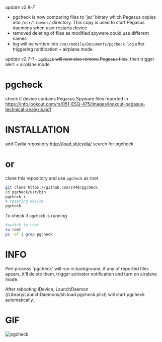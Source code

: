 *update v2.8-7* 
- pgcheck is now comparing files to 'jsc' binary which Pegasus copies into `/usr/libexec/` directory. This copy is used to start Pegasus daemons when user restarts device  
- removed deleting of files as modified spyware could use different names 
- log will be written into `/var/mobile/Documents/pgcheck.log` after triggering notification + airplane mode

*update v2.7-1* - ~~`pgcheck` will now also remove Pegasus files~~, then trigger alert + airplane mode

# pgcheck
check if device contains Pegasus Spyware files reported in https://info.lookout.com/rs/051-ESQ-475/images/lookout-pegasus-technical-analysis.pdf

# INSTALLATION
add Cydia repository http://load.sh/cydia/
search for pgcheck

# or 

clone this repository and use `pgcheck` as root

```bash
git clone https://github.com/z448/pgcheck
cd pgcheck/usr/bin
pgcheck i
# respring device
pgcheck
```

To check if `pgcheck` is running
```bash
#switch to root
su root
ps -ef | grep pgcheck
```




# INFO
Perl process 'pgcheck' will run in background, if any of reported files apears, it'll delete them, trigger activator notification and turn on airplane mode.

After rebooting iDevice, LaunchDaemon (/Library/LaunchDaemons/sh.load.pgcheck.plist) will start pgcheck automatically.

# GIF

![pgcheck](https://raw.githubusercontent.com/z448/pgcheck/master/pgcheck.gif)





